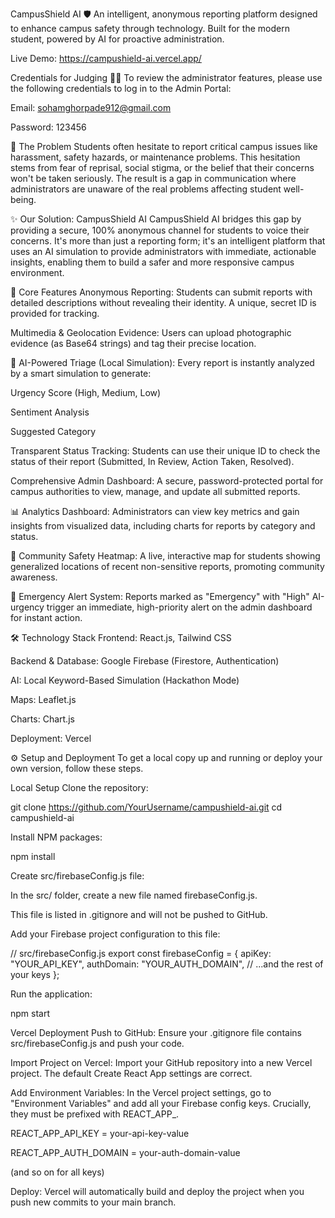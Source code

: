 CampusShield AI 🛡️
An intelligent, anonymous reporting platform designed to enhance campus safety through technology. Built for the modern student, powered by AI for proactive administration.

Live Demo: https://campushield-ai.vercel.app/

Credentials for Judging 🧑‍⚖️
To review the administrator features, please use the following credentials to log in to the Admin Portal:

Email: sohamghorpade912@gmail.com

Password: 123456



🚀 The Problem
Students often hesitate to report critical campus issues like harassment, safety hazards, or maintenance problems. This hesitation stems from fear of reprisal, social stigma, or the belief that their concerns won't be taken seriously. The result is a gap in communication where administrators are unaware of the real problems affecting student well-being.

✨ Our Solution: CampusShield AI
CampusShield AI bridges this gap by providing a secure, 100% anonymous channel for students to voice their concerns. It's more than just a reporting form; it's an intelligent platform that uses an AI simulation to provide administrators with immediate, actionable insights, enabling them to build a safer and more responsive campus environment.

🌟 Core Features
Anonymous Reporting: Students can submit reports with detailed descriptions without revealing their identity. A unique, secret ID is provided for tracking.

Multimedia & Geolocation Evidence: Users can upload photographic evidence (as Base64 strings) and tag their precise location.

🤖 AI-Powered Triage (Local Simulation): Every report is instantly analyzed by a smart simulation to generate:

Urgency Score (High, Medium, Low)

Sentiment Analysis

Suggested Category

Transparent Status Tracking: Students can use their unique ID to check the status of their report (Submitted, In Review, Action Taken, Resolved).

Comprehensive Admin Dashboard: A secure, password-protected portal for campus authorities to view, manage, and update all submitted reports.

📊 Analytics Dashboard: Administrators can view key metrics and gain insights from visualized data, including charts for reports by category and status.

📍 Community Safety Heatmap: A live, interactive map for students showing generalized locations of recent non-sensitive reports, promoting community awareness.

🚨 Emergency Alert System: Reports marked as "Emergency" with "High" AI-urgency trigger an immediate, high-priority alert on the admin dashboard for instant action.

🛠️ Technology Stack
Frontend: React.js, Tailwind CSS

Backend & Database: Google Firebase (Firestore, Authentication)

AI: Local Keyword-Based Simulation (Hackathon Mode)

Maps: Leaflet.js

Charts: Chart.js

Deployment: Vercel

⚙️ Setup and Deployment
To get a local copy up and running or deploy your own version, follow these steps.

Local Setup
Clone the repository:

git clone https://github.com/YourUsername/campushield-ai.git
cd campushield-ai

Install NPM packages:

npm install

Create src/firebaseConfig.js file:

In the src/ folder, create a new file named firebaseConfig.js.

This file is listed in .gitignore and will not be pushed to GitHub.

Add your Firebase project configuration to this file:

// src/firebaseConfig.js
export const firebaseConfig = {
  apiKey: "YOUR_API_KEY",
  authDomain: "YOUR_AUTH_DOMAIN",
  // ...and the rest of your keys
};

Run the application:

npm start

Vercel Deployment
Push to GitHub: Ensure your .gitignore file contains src/firebaseConfig.js and push your code.

Import Project on Vercel: Import your GitHub repository into a new Vercel project. The default Create React App settings are correct.

Add Environment Variables: In the Vercel project settings, go to "Environment Variables" and add all your Firebase config keys. Crucially, they must be prefixed with REACT_APP_.

REACT_APP_API_KEY = your-api-key-value

REACT_APP_AUTH_DOMAIN = your-auth-domain-value

(and so on for all keys)

Deploy: Vercel will automatically build and deploy the project when you push new commits to your main branch.

